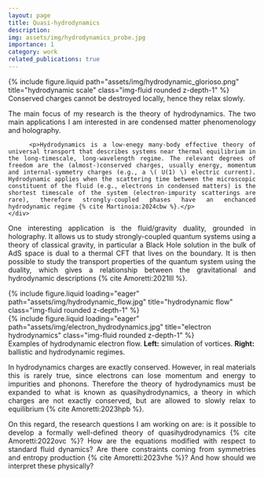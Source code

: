 ```yaml
---
layout: page
title: Quasi-hydrodynamics
description: 
img: assets/img/hydrodynamics_probe.jpg
importance: 1
category: work
related_publications: true
---
```


<div class="row justify-content-sm-center">
    <div class="col-sm-5 mt-3 mt-md-0">
        {% include figure.liquid path="assets/img/hydrodynamic_glorioso.png" title="hydrodynamic scale" class="img-fluid rounded z-depth-1" %}
		<div class="caption">
			Conserved charges cannot be destroyed locally, hence they relax slowly.
		</div>
    </div>
    <div class="col-sm-7 mt-3 mt-md-0" style='text-align: justify;'>
		<p>The main focus of my research is the theory of hydrodynamics. The two main applications I am interested in are condensed matter phenomenology and holography.</p>
		
        <p>Hydrodynamics is a low-enegy many-body effective theory of universal transport that describes systems near thermal equilibrium in the long-timescale, long-wavelength regime. The relevant degrees of freedom are the (almost-)conserved charges, usually energy, momentum and internal-symmetry charges (e.g., a \( U(1) \) electric current). Hydrodynamic applies when the scattering time between the microscopic constituent of the fluid (e.g., electrons in condensed matters) is the shortest timescale of the system (electron-impurity scatterings are rare), therefore strongly-coupled phases have an enchanced hydrodynamic regime {% cite Martinoia:2024cbw %}.</p>
    </div>
</div>

<p style='text-align: justify;'>One interesting application is the fluid/gravity duality, grounded in holography. It allows us to study strongly-coupled quantum systems using a theory of classical gravity, in particular a Black Hole solution in the bulk of AdS space is dual to a thermal CFT that lives on the boundary. It is then possible to study the transport properties of the quantum system using the duality, which gives a relationship between the gravitational and hydrodynamic descriptions {% cite Amoretti:2021lll %}.</p>

<div class="row justify-content-sm-center">
    <div class="col-sm-4 mt-3 mt-md-0">
        {% include figure.liquid loading="eager" path="assets/img/hydrodynamic_flow.jpg" title="hydrodynamic flow" class="img-fluid rounded z-depth-1" %}
    </div>
    <div class="col-sm-6 mt-3 mt-md-0">
        {% include figure.liquid loading="eager" path="assets/img/electron_hydrodynamics.jpg" title="electron hydrodynamics" class="img-fluid rounded z-depth-1" %}
    </div>
	<div class="caption">
			Examples of hydrodynamic electron flow. <b>Left:</b> simulation of vortices. <b>Right:</b> ballistic and hydrodynamic regimes.
		</div>
</div>


<p style='text-align: justify;'>In hydrodynamics charges are exactly conserved. However, in real materials this is rarely true, since electrons can lose momentum and energy to impurities and phonons. Therefore the theory of hydrodynamics must be expanded to what is known as quasihydrodynamics, a theory in which charges are not exactly conserved, but are allowed to slowly relax to equilibrium {% cite Amoretti:2023hpb %}.</p>

<p style='text-align: justify;'>On this regard, the research questions I am working on are: is it possible to develop a formally well-defined theory of quasihydrodynamics {% cite Amoretti:2022ovc %}? How are the equations modified with respect to standard fluid dynamics? Are there constraints coming from symmetries and entropy production {% cite Amoretti:2023vhe %}? And how should we interpret these physically?</p>